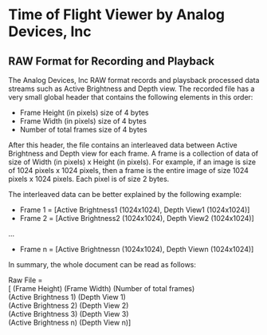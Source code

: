 # Time of Flight Viewer by Analog Devices, Inc

## RAW Format for Recording and Playback

The Analog Devices, Inc RAW format records and playsback processed data streams such as Active Brightness and Depth view. The recorded file has a very small global header that contains the following elements in this order:

* Frame Height (in pixels) size of 4 bytes
* Frame Width (in pixels) size of 4 bytes
* Number of total frames size of 4 bytes

After this header, the file contains an interleaved data between Active Brightness and Depth view for each frame. A frame is a collection of data of size of Width (in pixels) x Height (in pixels). For example, if an image is size of 1024 pixels x 1024 pixels, then a frame is the entire image of size 1024 pixels x 1024 pixels. Each pixel is of size 2 bytes.

The interleaved data can be better explained by the following example:
* Frame 1 = [Active Brightness1 (1024x1024), Depth View1 (1024x1024)]
* Frame 2 = [Active Brightness2 (1024x1024), Depth View2 (1024x1024)]

...

* Frame n = [Active Brightnessn (1024x1024), Depth Viewn (1024x1024)]

In summary, the whole document can be read as follows:

Raw File =  
[ (Frame Height) (Frame Width) (Number of total frames)  
(Active Brightness 1) (Depth View 1)  
(Active Brightness 2) (Depth View 2)  
(Active Brightness 3) (Depth View 3)  
(Active Brightness n) (Depth View n)] 

